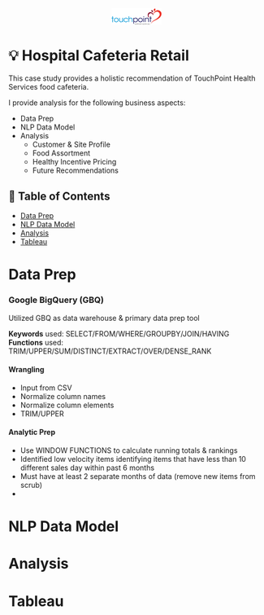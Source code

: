 
<!-- Header Image -->
<p align="center">
  <img src=".\img\touchpoint_logo.png" alt="Project Header" style="width:20%; max-width:400px;">
</p>

# 💡 Hospital Cafeteria Retail 

This case study provides a holistic recommendation of TouchPoint Health Services food cafeteria. 

I provide analysis for the following business aspects:

- Data Prep
- NLP Data Model
- Analysis
  - Customer & Site Profile
  - Food Assortment
  - Healthy Incentive Pricing
  - Future Recommendations 

## 📖 Table of Contents

- [Data Prep](#data-prep)
- [NLP Data Model](#nlp-data-model)
- [Analysis](#analysis)
- [Tableau](#tableau)

  
# Data Prep

### Google BigQuery (GBQ)
Utilized GBQ as data warehouse & primary data prep tool

**Keywords** used: SELECT/FROM/WHERE/GROUPBY/JOIN/HAVING
<br>
**Functions** used: TRIM/UPPER/SUM/DISTINCT/EXTRACT/OVER/DENSE_RANK

#### Wrangling
-  Input from CSV
-  Normalize column names
-  Normalize column elements
  - TRIM/UPPER

#### Analytic Prep
-  Use WINDOW FUNCTIONS to calculate running totals & rankings
-  Identified low velocity items identifying items that have less than 10 different sales day within past 6 months
-  Must have at least 2 separate months of data (remove new items from scrub)
-  

# NLP Data Model


# Analysis


# Tableau
